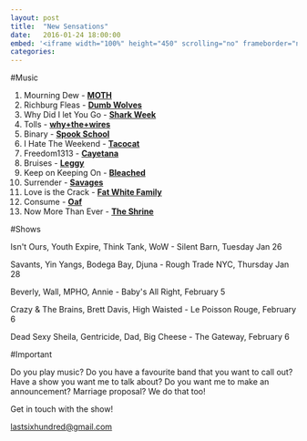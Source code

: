 ```yaml
---
layout: post
title:  "New Sensations"
date:   2016-01-24 18:00:00
embed: '<iframe width="100%" height="450" scrolling="no" frameborder="no" src="https://w.soundcloud.com/player/?url=https%3A//api.soundcloud.com/tracks/243655785&amp;auto_play=false&amp;hide_related=false&amp;show_comments=true&amp;show_user=true&amp;show_reposts=false&amp;visual=true"></iframe>'
categories:
---
```


#Music

1. Mourning Dew - **[MOTH](https://www.facebook.com/dkmoth)**
1. Richburg Fleas - **[Dumb Wolves](https://dumbwolves.bandcamp.com/)**
1. Why Did I let You Go - **[Shark Week](https://www.facebook.com/sharkweekdc)**
1. Tolls - **[why+the+wires](https://www.facebook.com/whythewires-276915155860)**
1. Binary - **[Spook School](https://www.facebook.com/thespookschool)**
1. I Hate The Weekend - **[Tacocat](https://www.facebook.com/tacocatband)**
1. Freedom1313 - **[Cayetana](https://www.facebook.com/cayetanaphilly)**
1. Bruises - **[Leggy](https://www.facebook.com/leggy)**
1. Keep on Keeping On - **[Bleached](https://www.facebook.com/HelloBleached/)**
1. Surrender - **[Savages](https://www.facebook.com/savagestheband)**
1. Love is the Crack - **[Fat White Family](https://www.facebook.com/FatWhiteFamily)**
1. Consume - **[Oaf](https://oafbc.bandcamp.com)**
1. Now More Than Ever - **[The Shrine](https://www.facebook.com/theshrinefuzz)**

#Shows


Isn't Ours, Youth Expire, Think Tank, WoW - Silent Barn, Tuesday Jan 26

Savants, Yin Yangs, Bodega Bay, Djuna - Rough Trade NYC, Thursday Jan 28

Beverly, Wall, MPHO, Annie - Baby's All Right, February 5

Crazy & The Brains, Brett Davis, High Waisted - Le Poisson Rouge, February 6 

Dead Sexy Sheila, Gentricide, Dad, Big Cheese - The Gateway, February 6



#Important

Do you play music? Do you have a favourite band that you want to call out? Have a show you want me to talk about? Do you want me to make an announcement? Marriage proposal? We do that too!

Get in touch with the show!

[lastsixhundred@gmail.com](mailto:lastsixhundred@gmail.com)

